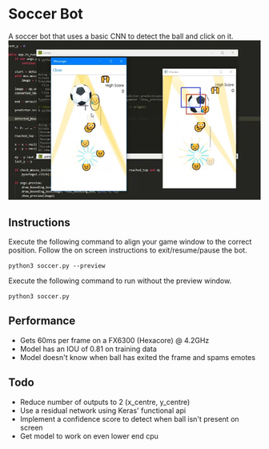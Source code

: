 # Soccer Bot
A soccer bot that uses a basic CNN to detect the ball and click on it.
![alt text](docs/main_ui.png "Main UI")

## Instructions
Execute the following command to align your game window to the correct position. Follow the on screen instructions to exit/resume/pause the bot.
```
python3 soccer.py --preview
```

Execute the following command to run without the preview window.
```
python3 soccer.py
```

## Performance
- Gets 60ms per frame on a FX6300 (Hexacore) @ 4.2GHz
- Model has an IOU of 0.81 on training data
- Model doesn't know when ball has exited the frame and spams emotes

## Todo
- Reduce number of outputs to 2 (x_centre, y_centre)
- Use a residual network using Keras' functional api
- Implement a confidence score to detect when ball isn't present on screen
- Get model to work on even lower end cpu
